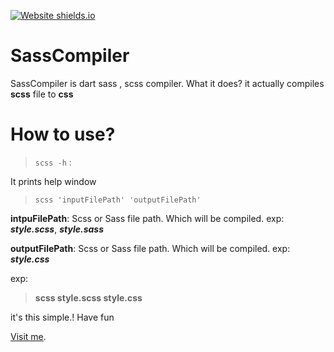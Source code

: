 [![Website shields.io](https://img.shields.io/website-up-down-green-red/http/shields.io.svg)](http://shields.io/)
# SassCompiler

SassCompiler is dart sass , scss compiler. What it does? it actually compiles **scss** file to **css**

# How to use?

> `scss -h` :

 
It prints help window

> `scss 'inputFilePath' 'outputFilePath'`

**intpuFilePath**: Scss or Sass file path. Which will be compiled. exp: ***style.scss***, ***style.sass***

**outputFilePath**: Scss or Sass file path. Which will be compiled. exp: ***style.css***

exp: 
> **scss style.scss style.css**

it's this simple.! Have fun

[Visit me](http://www.repiatx.online).

